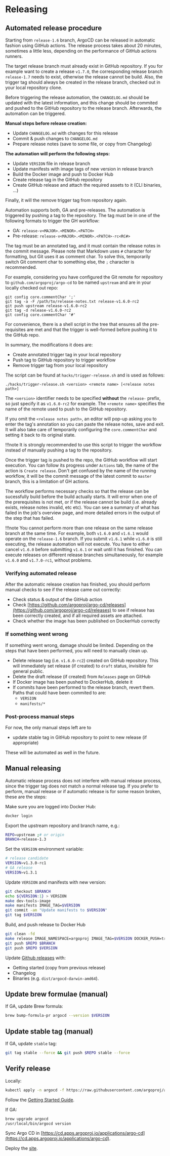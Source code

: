 # Releasing

## Automated release procedure

Starting from `release-1.6` branch, ArgoCD can be released in automatic fashion
using GitHub actions. The release process takes about 20 minutes, sometimes a
little less, depending on the performance of GitHub actions runners.

The target release branch must already exist in GitHub repository. If you for
example want to create a release `v1.7.0`, the corresponding release branch
`release-1.7` needs to exist, otherwise the release cannot be build. Also,
the trigger tag should always be created in the release branch, checked out
in your local repository clone.

Before triggering the release automation, the `CHANGELOG.md` should be updated
with the latest information, and this change should be commited and pushed to
the GitHub repository to the release branch. Afterwards, the automation can be
triggered.

**Manual steps before release creation:**

* Update `CHANGELOG.md` with changes for this release
* Commit & push changes to `CHANGELOG.md`
* Prepare release notes (save to some file, or copy from Changelog)

**The automation will perform the following steps:**

* Update `VERSION` file in release branch
* Update manifests with image tags of new version in release branch
* Build the Docker image and push to Docker Hub
* Create release tag in the GitHub repository
* Create GitHub release and attach the required assets to it (CLI binaries, ...)

Finally, it will the remove trigger tag from repository again.

Automation supports both, GA and pre-releases. The automation is triggered by
pushing a tag to the repository. The tag must be in one of the following formats
to trigger the GH workflow:

* GA: `release-v<MAJOR>.<MINOR>.<PATCH>`
* Pre-release: `release-v<MAJOR>.<MINOR>.<PATCH>-rc<RC#>`

The tag must be an annotated tag, and it must contain the release notes in the
commit message. Please note that Markdown uses `#` character for formatting, but
Git uses it as comment char. To solve this, temporarily switch Git comment char
to something else, the `;` character is recommended.

For example, considering you have configured the Git remote for repository to
`github.com/argoproj/argo-cd` to be named `upstream` and are in your locally
checked out repo:

```shell
git config core.commentChar ';'
git tag -a -F /path/to/release-notes.txt release-v1.6.0-rc2
git push upstream release-v1.6.0-rc2
git tag -d release-v1.6.0-rc2
git config core.commentChar '#'

```

For convenience, there is a shell script in the tree that ensures all the
pre-requisites are met and that the trigger is well-formed before pushing
it to the GitHub repo.

In summary, the modifications it does are:

* Create annotated trigger tag in your local repository
* Push tag to GitHub repository to trigger workflow
* Remove trigger tag from your local repository

The script can be found at `hacks/trigger-release.sh` and is used as follows:

```shell
./hacks/trigger-release.sh <version> <remote name> [<release notes path>]
```

The `<version>` identifier needs to be specified **without** the `release-`
prefix, so just specify it as `v1.6.0-rc2` for example. The `<remote name>`
specifies the name of the remote used to push to the GitHub repository. 

If you omit the `<release notes path>`, an editor will pop-up asking you to
enter the tag's annotation so you can paste the release notes, save and exit.
It will also take care of temporarily configuring the `core.commentChar` and
setting it back to its original state.

!!!note
    It is strongly recommended to use this script to trigger the workflow
    instead of manually pushing a tag to the repository.

Once the trigger tag is pushed to the repo, the GitHub workflow will start
execution. You can follow its progress under `Actions` tab, the name of the
action is `Create release`. Don't get confused by the name of the running
workflow, it will be the commit message of the latest commit to `master`
branch, this is a limitation of GH actions.

The workflow performs necessary checks so that the release can be sucessfully
build before the build actually starts. It will error when one of the
prerequisites is not met, or if the release cannot be build (i.e. already
exists, release notes invalid, etc etc). You can see a summary of what has
failed in the job's overview page, and more detailed errors in the output
of the step that has failed.

!!!note
    You cannot perform more than one release on the same release branch at the
    same time. For example, both `v1.6.0` and `v1.6.1` would operate on the
    `release-1.6` branch. If you submit `v1.6.1` while `v1.6.0` is still
    executing, the release automation will not execute. You have to either
    cancel `v1.6.0` before submitting `v1.6.1` or wait until it has finished.
    You can execute releases on different release branches simultaneously, for
    example `v1.6.0` and `v1.7.0-rc1`, without problems.

### Verifying automated release

After the automatic release creation has finished, you should perform manual
checks to see if the release came out correctly:

* Check status & output of the GitHub action
* Check [https://github.com/argoproj/argo-cd/releases](https://github.com/argoproj/argo-cd/releases)
  to see if release has been correctly created, and if all required assets
  are attached.
* Check whether the image has been published on DockerHub correctly

### If something went wrong

If something went wrong, damage should be limited. Depending on the steps that
have been performed, you will need to manually clean up.

* Delete release tag (i.e. `v1.6.0-rc2`) created on GitHub repository. This
  will immediately set release (if created) to `draft` status, invisible for
  general public.
* Delete the draft release (if created) from `Releases` page on GitHub
* If Docker image has been pushed to DockerHub, delete it
* If commits have been performed to the release branch, revert them. Paths that could have been commited to are:
    * `VERSION`
    * `manifests/*`

### Post-process manual steps

For now, the only manual steps left are to

* update stable tag in GitHub repository to point to new release (if appropriate)

These will be automated as well in the future.

## Manual releasing

Automatic release process does not interfere with manual release process, since
the trigger tag does not match a normal release tag. If you prefer to perform,
manual release or if automatic release is for some reason broken, these are the
steps:

Make sure you are logged into Docker Hub:

```bash
docker login
```

Export the upstream repository and branch name, e.g.:

```bash
REPO=upstream ;# or origin 
BRANCH=release-1.3
```

Set the `VERSION` environment variable:

```bash 
# release candidate
VERSION=v1.3.0-rc1
# GA release
VERSION=v1.3.1
```

Update `VERSION` and manifests with new version:

```bash
git checkout $BRANCH
echo ${VERSION:1} > VERSION
make dev-tools-image
make manifests IMAGE_TAG=$VERSION
git commit -am "Update manifests to $VERSION"
git tag $VERSION
```

Build, and push release to Docker Hub

```bash
git clean -fd
make release IMAGE_NAMESPACE=argoproj IMAGE_TAG=$VERSION DOCKER_PUSH=true
git push $REPO $BRANCH
git push $REPO $VERSION
```

Update [Github releases](https://github.com/argoproj/argo-cd/releases) with:

* Getting started (copy from previous release)
* Changelog
* Binaries (e.g. `dist/argocd-darwin-amd64`).

## Update brew formulae (manual)

If GA, update Brew formula:

```bash
brew bump-formula-pr argocd --version $VERSION
```

## Update stable tag (manual)

If GA, update `stable` tag:

```bash
git tag stable --force && git push $REPO stable --force
```

## Verify release

Locally:

```bash
kubectl apply -n argocd -f https://raw.githubusercontent.com/argoproj/argo-cd/$VERSION/manifests/install.yaml
```

Follow the [Getting Started Guide](../getting_started/).

If GA:

```bash
brew upgrade argocd
/usr/local/bin/argocd version
```

Sync Argo CD in [https://cd.apps.argoproj.io/applications/argo-cd](https://cd.apps.argoproj.io/applications/argo-cd).

Deploy the [site](site.md).
